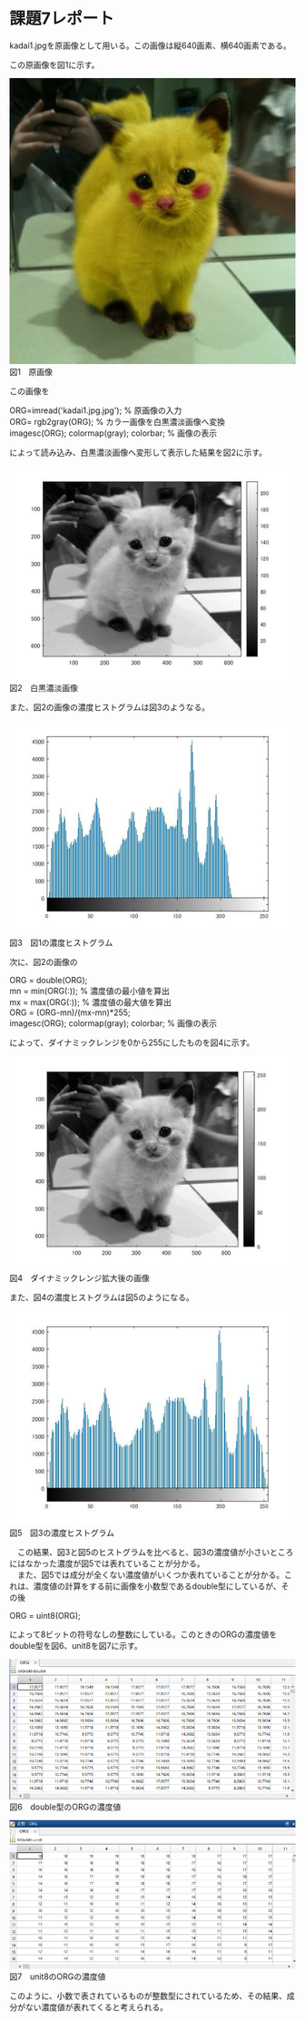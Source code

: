 # 課題7レポート

kadai1.jpgを原画像として用いる。この画像は縦640画素、横640画素である。

この原画像を図1に示す。

![原画像](https://github.com/taigakojima/gazosyorikogakukadai/blob/master/gazousyori/kadai1.jpg?raw=true)  
図1　原画像

この画像を

ORG=imread('kadai1.jpg.jpg'); % 原画像の入力  
ORG= rgb2gray(ORG); % カラー画像を白黒濃淡画像へ変換  
imagesc(ORG); colormap(gray); colorbar; % 画像の表示

によって読み込み、白黒濃淡画像へ変形して表示した結果を図2に示す。

![原画像](https://github.com/taigakojima/gazosyorikogakukadai/blob/master/gazousyori/kadai7_1.jpg?raw=true)
図2　白黒濃淡画像

また、図2の画像の濃度ヒストグラムは図3のようなる。

![原画像](https://github.com/taigakojima/gazosyorikogakukadai/blob/master/gazousyori/kadai7_2.jpg?raw=true)
図3　図1の濃度ヒストグラム

次に、図2の画像の

ORG = double(ORG);  
mn = min(ORG(:)); % 濃度値の最小値を算出  
mx = max(ORG(:)); % 濃度値の最大値を算出  
ORG = (ORG-mn)/(mx-mn)*255;  
imagesc(ORG); colormap(gray); colorbar; % 画像の表示  

によって、ダイナミックレンジを0から255にしたものを図4に示す。

![原画像](https://github.com/taigakojima/gazosyorikogakukadai/blob/master/gazousyori/kadai7_3.jpg?raw=true)
図4　ダイナミックレンジ拡大後の画像

また、図4の濃度ヒストグラムは図5のようになる。

![原画像](https://github.com/taigakojima/gazosyorikogakukadai/blob/master/gazousyori/kadai7_4.jpg?raw=true)
図5　図3の濃度ヒストグラム

　この結果、図3と図5のヒストグラムを比べると、図3の濃度値が小さいところにはなかった濃度が図5では表れていることが分かる。  
　また、図5では成分が全くない濃度値がいくつか表れていることが分かる。これは、濃度値の計算をする前に画像を小数型であるdouble型にしているが、その後

ORG = uint8(ORG);

によって8ビットの符号なしの整数にしている。このときのORGの濃度値をdouble型を図6、unit8を図7に示す。

![原画像](https://github.com/taigakojima/gazosyorikogakukadai/blob/master/gazousyori/kadai7_6.png?raw=true)
図6　double型のORGの濃度値

![原画像](https://github.com/taigakojima/gazosyorikogakukadai/blob/master/gazousyori/kadai7_5.png?raw=true)
図7　unit8のORGの濃度値

このように、小数で表されているものが整数型にされているため、その結果、成分がない濃度値が表れてくると考えられる。
